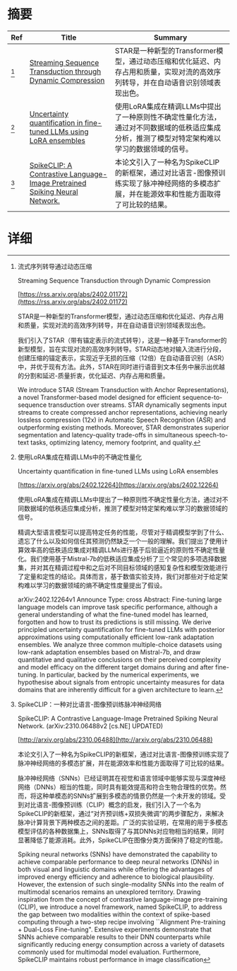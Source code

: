 # 摘要

| Ref | Title | Summary |
| --- | --- | --- |
| [^1] | [Streaming Sequence Transduction through Dynamic Compression](https://rss.arxiv.org/abs/2402.01172) | STAR是一种新型的Transformer模型，通过动态压缩和优化延迟、内存占用和质量，实现对流的高效序列转导，并在自动语音识别领域表现出色。 |
| [^2] | [Uncertainty quantification in fine-tuned LLMs using LoRA ensembles](https://arxiv.org/abs/2402.12264) | 使用LoRA集成在精调LLMs中提出了一种原则性不确定性量化方法，通过对不同数据域的低秩适应集成分析，推测了模型对特定架构难以学习的数据领域的信号。 |
| [^3] | [SpikeCLIP: A Contrastive Language-Image Pretrained Spiking Neural Network.](http://arxiv.org/abs/2310.06488) | 本论文引入了一种名为SpikeCLIP的新框架，通过对比语言-图像预训练实现了脉冲神经网络的多模态扩展，并在能源效率和性能方面取得了可比较的结果。 |

# 详细

[^1]: 流式序列转导通过动态压缩

    Streaming Sequence Transduction through Dynamic Compression

    [https://rss.arxiv.org/abs/2402.01172](https://rss.arxiv.org/abs/2402.01172)

    STAR是一种新型的Transformer模型，通过动态压缩和优化延迟、内存占用和质量，实现对流的高效序列转导，并在自动语音识别领域表现出色。

    

    我们引入了STAR（带有锚定表示的流式转导），这是一种基于Transformer的新型模型，旨在实现对流的高效序列转导。STAR动态地对输入流进行分段，创建压缩的锚定表示，实现近乎无损的压缩（12倍）在自动语音识别（ASR）中，并优于现有方法。此外，STAR在同时进行语音到文本任务中展示出优越的分割和延迟-质量折衷，优化延迟、内存占用和质量。

    We introduce STAR (Stream Transduction with Anchor Representations), a novel Transformer-based model designed for efficient sequence-to-sequence transduction over streams. STAR dynamically segments input streams to create compressed anchor representations, achieving nearly lossless compression (12x) in Automatic Speech Recognition (ASR) and outperforming existing methods. Moreover, STAR demonstrates superior segmentation and latency-quality trade-offs in simultaneous speech-to-text tasks, optimizing latency, memory footprint, and quality.
    
[^2]: 使用LoRA集成在精调LLMs中的不确定性量化

    Uncertainty quantification in fine-tuned LLMs using LoRA ensembles

    [https://arxiv.org/abs/2402.12264](https://arxiv.org/abs/2402.12264)

    使用LoRA集成在精调LLMs中提出了一种原则性不确定性量化方法，通过对不同数据域的低秩适应集成分析，推测了模型对特定架构难以学习的数据领域的信号。

    

    精调大型语言模型可以提高特定任务的性能，尽管对于精调模型学到了什么、遗忘了什么以及如何信任其预测仍然缺乏一个一般的理解。我们提出了使用计算效率高的低秩适应集成对精调LLMs进行基于后验逼近的原则性不确定性量化。我们使用基于Mistral-7b的低秩适应集成分析了三个常见的多项选择数据集，并对其在精调过程中和之后对不同目标领域的感知复杂性和模型效能进行了定量和定性的结论。具体而言，基于数值实验支持，我们对那些对于给定架构难以学习的数据领域的熵不确定性度量提出了假设。

    arXiv:2402.12264v1 Announce Type: cross  Abstract: Fine-tuning large language models can improve task specific performance, although a general understanding of what the fine-tuned model has learned, forgotten and how to trust its predictions is still missing. We derive principled uncertainty quantification for fine-tuned LLMs with posterior approximations using computationally efficient low-rank adaptation ensembles. We analyze three common multiple-choice datasets using low-rank adaptation ensembles based on Mistral-7b, and draw quantitative and qualitative conclusions on their perceived complexity and model efficacy on the different target domains during and after fine-tuning. In particular, backed by the numerical experiments, we hypothesise about signals from entropic uncertainty measures for data domains that are inherently difficult for a given architecture to learn.
    
[^3]: SpikeCLIP：一种对比语言-图像预训练脉冲神经网络

    SpikeCLIP: A Contrastive Language-Image Pretrained Spiking Neural Network. (arXiv:2310.06488v2 [cs.NE] UPDATED)

    [http://arxiv.org/abs/2310.06488](http://arxiv.org/abs/2310.06488)

    本论文引入了一种名为SpikeCLIP的新框架，通过对比语言-图像预训练实现了脉冲神经网络的多模态扩展，并在能源效率和性能方面取得了可比较的结果。

    

    脉冲神经网络（SNNs）已经证明其在视觉和语言领域中能够实现与深度神经网络（DNNs）相当的性能，同时具有能效提高和符合生物合理性的优势。然而，将这种单模态的SNNs扩展到多模态的情景仍然是一个未开发的领域。受到对比语言-图像预训练（CLIP）概念的启发，我们引入了一个名为SpikeCLIP的新框架，通过“对齐预训练+双损失微调”的两步骤配方，来解决脉冲计算背景下两种模态之间的差距。广泛的实验证明，在常用的用于多模态模型评估的各种数据集上，SNNs取得了与其DNNs对应物相当的结果，同时显著降低了能源消耗。此外，SpikeCLIP在图像分类方面保持了稳定的性能。

    Spiking neural networks (SNNs) have demonstrated the capability to achieve comparable performance to deep neural networks (DNNs) in both visual and linguistic domains while offering the advantages of improved energy efficiency and adherence to biological plausibility. However, the extension of such single-modality SNNs into the realm of multimodal scenarios remains an unexplored territory. Drawing inspiration from the concept of contrastive language-image pre-training (CLIP), we introduce a novel framework, named SpikeCLIP, to address the gap between two modalities within the context of spike-based computing through a two-step recipe involving ``Alignment Pre-training + Dual-Loss Fine-tuning". Extensive experiments demonstrate that SNNs achieve comparable results to their DNN counterparts while significantly reducing energy consumption across a variety of datasets commonly used for multimodal model evaluation. Furthermore, SpikeCLIP maintains robust performance in image classification 
    

